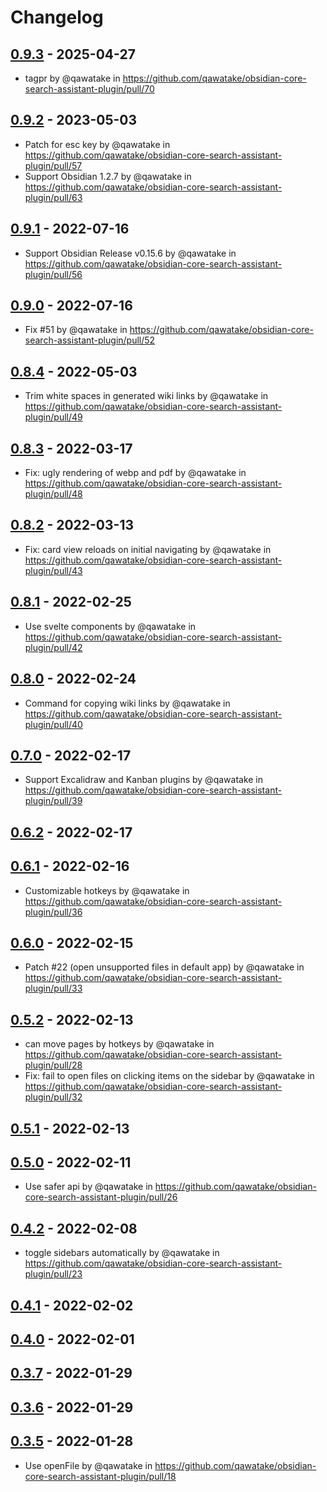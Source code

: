 # Changelog

## [0.9.3](https://github.com/qawatake/obsidian-core-search-assistant-plugin/compare/0.9.2...0.9.3) - 2025-04-27
- tagpr by @qawatake in https://github.com/qawatake/obsidian-core-search-assistant-plugin/pull/70

## [0.9.2](https://github.com/qawatake/obsidian-core-search-assistant-plugin/compare/0.9.1...0.9.2) - 2023-05-03
- Patch for esc key by @qawatake in https://github.com/qawatake/obsidian-core-search-assistant-plugin/pull/57
- Support Obsidian 1.2.7 by @qawatake in https://github.com/qawatake/obsidian-core-search-assistant-plugin/pull/63

## [0.9.1](https://github.com/qawatake/obsidian-core-search-assistant-plugin/compare/0.9.0...0.9.1) - 2022-07-16
- Support Obsidian Release v0.15.6 by @qawatake in https://github.com/qawatake/obsidian-core-search-assistant-plugin/pull/56

## [0.9.0](https://github.com/qawatake/obsidian-core-search-assistant-plugin/compare/0.8.4...0.9.0) - 2022-07-16
- Fix #51 by @qawatake in https://github.com/qawatake/obsidian-core-search-assistant-plugin/pull/52

## [0.8.4](https://github.com/qawatake/obsidian-core-search-assistant-plugin/compare/0.8.3...0.8.4) - 2022-05-03
- Trim white spaces in generated wiki links by @qawatake in https://github.com/qawatake/obsidian-core-search-assistant-plugin/pull/49

## [0.8.3](https://github.com/qawatake/obsidian-core-search-assistant-plugin/compare/0.8.2...0.8.3) - 2022-03-17
- Fix: ugly rendering of webp and pdf by @qawatake in https://github.com/qawatake/obsidian-core-search-assistant-plugin/pull/48

## [0.8.2](https://github.com/qawatake/obsidian-core-search-assistant-plugin/compare/0.8.1...0.8.2) - 2022-03-13
- Fix: card view reloads on initial navigating by @qawatake in https://github.com/qawatake/obsidian-core-search-assistant-plugin/pull/43

## [0.8.1](https://github.com/qawatake/obsidian-core-search-assistant-plugin/compare/0.8.0...0.8.1) - 2022-02-25
- Use svelte components by @qawatake in https://github.com/qawatake/obsidian-core-search-assistant-plugin/pull/42

## [0.8.0](https://github.com/qawatake/obsidian-core-search-assistant-plugin/compare/0.7.0...0.8.0) - 2022-02-24
- Command for copying wiki links by @qawatake in https://github.com/qawatake/obsidian-core-search-assistant-plugin/pull/40

## [0.7.0](https://github.com/qawatake/obsidian-core-search-assistant-plugin/compare/0.6.2...0.7.0) - 2022-02-17
- Support Excalidraw and Kanban plugins by @qawatake in https://github.com/qawatake/obsidian-core-search-assistant-plugin/pull/39

## [0.6.2](https://github.com/qawatake/obsidian-core-search-assistant-plugin/compare/0.6.1...0.6.2) - 2022-02-17

## [0.6.1](https://github.com/qawatake/obsidian-core-search-assistant-plugin/compare/0.6.0...0.6.1) - 2022-02-16
- Customizable hotkeys by @qawatake in https://github.com/qawatake/obsidian-core-search-assistant-plugin/pull/36

## [0.6.0](https://github.com/qawatake/obsidian-core-search-assistant-plugin/compare/0.5.2...0.6.0) - 2022-02-15
- Patch #22 (open unsupported files in default app) by @qawatake in https://github.com/qawatake/obsidian-core-search-assistant-plugin/pull/33

## [0.5.2](https://github.com/qawatake/obsidian-core-search-assistant-plugin/compare/0.5.1...0.5.2) - 2022-02-13
- can move pages by hotkeys by @qawatake in https://github.com/qawatake/obsidian-core-search-assistant-plugin/pull/28
- Fix: fail to open files on clicking items on the sidebar by @qawatake in https://github.com/qawatake/obsidian-core-search-assistant-plugin/pull/32

## [0.5.1](https://github.com/qawatake/obsidian-core-search-assistant-plugin/compare/0.5.0...0.5.1) - 2022-02-13

## [0.5.0](https://github.com/qawatake/obsidian-core-search-assistant-plugin/compare/0.4.2...0.5.0) - 2022-02-11
- Use safer api by @qawatake in https://github.com/qawatake/obsidian-core-search-assistant-plugin/pull/26

## [0.4.2](https://github.com/qawatake/obsidian-core-search-assistant-plugin/compare/0.4.1...0.4.2) - 2022-02-08
- toggle sidebars automatically by @qawatake in https://github.com/qawatake/obsidian-core-search-assistant-plugin/pull/23

## [0.4.1](https://github.com/qawatake/obsidian-core-search-assistant-plugin/compare/0.4.0...0.4.1) - 2022-02-02

## [0.4.0](https://github.com/qawatake/obsidian-core-search-assistant-plugin/compare/0.3.7...0.4.0) - 2022-02-01

## [0.3.7](https://github.com/qawatake/obsidian-core-search-assistant-plugin/compare/0.3.6...0.3.7) - 2022-01-29

## [0.3.6](https://github.com/qawatake/obsidian-core-search-assistant-plugin/compare/0.3.5...0.3.6) - 2022-01-29

## [0.3.5](https://github.com/qawatake/obsidian-core-search-assistant-plugin/compare/0.3.3...0.3.5) - 2022-01-28
- Use openFile by @qawatake in https://github.com/qawatake/obsidian-core-search-assistant-plugin/pull/18
